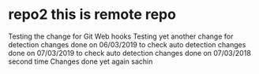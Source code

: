 # repo2 this is remote repo
Testing the change for Git Web hooks
Testing yet another change for detection
changes done on 06/03/2019 to check auto detection
changes done on 07/03/2019 to check auto detection
changes done on 07/03/2018 second time
Changes done yet again
sachin
